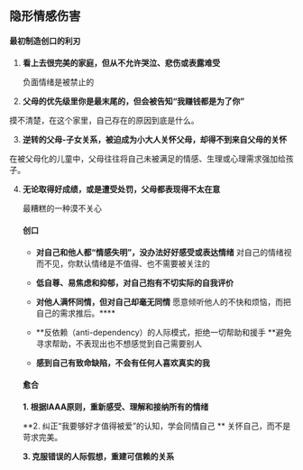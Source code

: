 ## 隐形情感伤害

#### 最初制造创口的利刃

1. **看上去很完美的家庭，但从不允许哭泣、悲伤或表露难受**

   负面情绪是被禁止的

2.  **父母的优先级里你是最末尾的，但会被告知“我赚钱都是为了你”**

   摸不清楚，在这个家里，自己存在的原因到底是什么。

3.  **逆转的父母-子女关系，被迫成为小大人关怀父母，却得不到来自父母的关怀**

   在被父母化的儿童中，父母往往将自己未被满足的情感、生理或心理需求强加给孩子。

4. **无论取得好成绩，或是遭受处罚，父母都表现得不太在意**

   最糟糕的一种漠不关心

   #### 创口

   - **对自己和他人都“情感失明”，没办法好好感受或表达情绪**  对自己的情绪视而不见，你默认情绪是不值得、也不需要被关注的
   - **低自尊、易焦虑和抑郁，对自己抱有不切实际的自我评价**
   - **对他人满怀同情，但对自己却毫无同情** 愿意倾听他人的不快和烦恼，而把自己的需求推后。****

   - **反依赖（anti-dependency）的人际模式，拒绝一切帮助和援手 **避免寻求帮助，不表现出也不想感觉到自己需要别人
   - **感到自己有致命缺陷，不会有任何人喜欢真实的我**

   #### 愈合

   **1. 根据IAAA原则，重新感受、理解和接纳所有的情绪**

   **2. 纠正“我要够好才值得被爱”的认知，学会同情自己 ** 关怀自己，而不是苛求完美。

   **3. 克服错误的人际假想，重建可信赖的关系**


